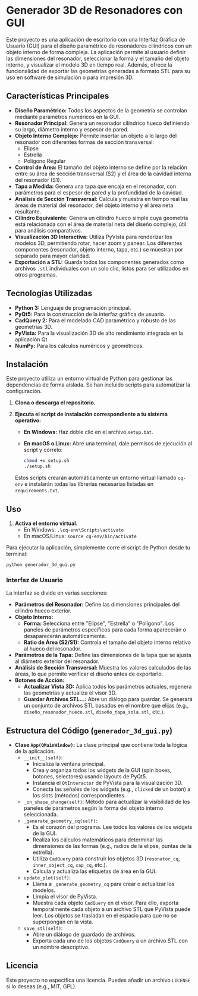 # Generador 3D de Resonadores con GUI

Este proyecto es una aplicación de escritorio con una Interfaz Gráfica de Usuario (GUI) para el diseño paramétrico de resonadores cilíndricos con un objeto interno de forma compleja. La aplicación permite al usuario definir las dimensiones del resonador, seleccionar la forma y el tamaño del objeto interno, y visualizar el modelo 3D en tiempo real. Además, ofrece la funcionalidad de exportar las geometrías generadas a formato STL para su uso en software de simulación o para impresión 3D.

 

 
## Características Principales

- **Diseño Paramétrico:** Todos los aspectos de la geometría se controlan mediante parámetros numéricos en la GUI.
- **Resonador Principal:** Genera un resonador cilíndrico hueco definiendo su largo, diámetro interno y espesor de pared.
- **Objeto Interno Complejo:** Permite insertar un objeto a lo largo del resonador con diferentes formas de sección transversal:
  - Elipse
  - Estrella
  - Polígono Regular
- **Control de Área:** El tamaño del objeto interno se define por la relación entre su área de sección transversal (S2) y el área de la cavidad interna del resonador (S1).
- **Tapa a Medida:** Genera una tapa que encaja en el resonador, con parámetros para el espesor de pared y la profundidad de la cavidad.
- **Análisis de Sección Transversal:** Calcula y muestra en tiempo real las áreas de material del resonador, del objeto interno y el área neta resultante.
- **Cilindro Equivalente:** Genera un cilindro hueco simple cuya geometría está relacionada con el área de material neta del diseño complejo, útil para análisis comparativos.
- **Visualización 3D Interactiva:** Utiliza PyVista para renderizar los modelos 3D, permitiendo rotar, hacer zoom y panear. Los diferentes componentes (resonador, objeto interno, tapa, etc.) se muestran por separado para mayor claridad.
- **Exportación a STL:** Guarda todos los componentes generados como archivos `.stl` individuales con un solo clic, listos para ser utilizados en otros programas.

## Tecnologías Utilizadas

- **Python 3:** Lenguaje de programación principal.
- **PyQt5:** Para la construcción de la interfaz gráfica de usuario.
- **CadQuery 2:** Para el modelado CAD paramétrico y robusto de las geometrías 3D.
- **PyVista:** Para la visualización 3D de alto rendimiento integrada en la aplicación Qt.
- **NumPy:** Para los cálculos numéricos y geométricos.

## Instalación

Este proyecto utiliza un entorno virtual de Python para gestionar las dependencias de forma aislada. Se han incluido scripts para automatizar la configuración.

1.  **Clona o descarga el repositorio.**

2.  **Ejecuta el script de instalación correspondiente a tu sistema operativo:**

    -   **En Windows:**
        Haz doble clic en el archivo `setup.bat`.

    -   **En macOS o Linux:**
        Abre una terminal, dale permisos de ejecución al script y córrelo:
        ```bash
        chmod +x setup.sh
        ./setup.sh
        ```
    Estos scripts crearán automáticamente un entorno virtual llamado `cq-env` e instalarán todas las librerías necesarias listadas en `requirements.txt`.

## Uso

1.  **Activa el entorno virtual.**
    -   En Windows: `.\cq-env\Scripts\activate`
    -   En macOS/Linux: `source cq-env/bin/activate`

Para ejecutar la aplicación, simplemente corre el script de Python desde tu terminal:

```bash
python generador_3d_gui.py
```

### Interfaz de Usuario

La interfaz se divide en varias secciones:

- **Parámetros del Resonador:** Define las dimensiones principales del cilindro hueco exterior.
- **Objeto Interno:**
  - **Forma:** Selecciona entre "Elipse", "Estrella" o "Polígono". Los paneles de parámetros específicos para cada forma aparecerán o desaparecerán automáticamente.
  - **Ratio de Área (S2/S1):** Controla el tamaño del objeto interno relativo al hueco del resonador.
- **Parámetros de la Tapa:** Define las dimensiones de la tapa que se ajusta al diámetro exterior del resonador.
- **Análisis de Sección Transversal:** Muestra los valores calculados de las áreas, lo que permite verificar el diseño antes de exportarlo.
- **Botones de Acción:**
  - **Actualizar Vista 3D:** Aplica todos los parámetros actuales, regenera las geometrías y actualiza el visor 3D.
  - **Guardar Archivos STL...:** Abre un diálogo para guardar. Se generará un conjunto de archivos STL basados en el nombre que elijas (e.g., `diseño_resonador_hueco.stl`, `diseño_tapa_sola.stl`, etc.).

## Estructura del Código (`generador_3d_gui.py`)

- **Clase `App(QMainWindow)`:** La clase principal que contiene toda la lógica de la aplicación.
  - `__init__(self)`:
    - Inicializa la ventana principal.
    - Crea y organiza todos los widgets de la GUI (spin boxes, botones, selectores) usando layouts de PyQt5.
    - Instancia el `QtInteractor` de PyVista para la visualización 3D.
    - Conecta las señales de los widgets (e.g., `clicked` de un botón) a los slots (métodos) correspondientes.
  - `_on_shape_change(self)`: Método para actualizar la visibilidad de los paneles de parámetros según la forma del objeto interno seleccionada.
  - `_generate_geometry_cq(self)`:
    - Es el corazón del programa. Lee todos los valores de los widgets de la GUI.
    - Realiza los cálculos matemáticos para determinar las dimensiones de las formas (e.g., radios de la elipse, puntas de la estrella).
    - Utiliza `CadQuery` para construir los objetos 3D (`resonator_cq`, `inner_object_cq`, `cap_cq`, etc.).
    - Calcula y actualiza las etiquetas de área en la GUI.
  - `update_plot(self)`:
    - Llama a `_generate_geometry_cq` para crear o actualizar los modelos.
    - Limpia el visor de PyVista.
    - Muestra cada objeto `CadQuery` en el visor. Para ello, exporta temporalmente cada objeto a un archivo STL que PyVista puede leer. Los objetos se trasladan en el espacio para que no se superpongan en la vista.
  - `save_stl(self)`:
    - Abre un diálogo de guardado de archivos.
    - Exporta cada uno de los objetos `CadQuery` a un archivo STL con un nombre descriptivo.

## Licencia

Este proyecto no especifica una licencia. Puedes añadir un archivo `LICENSE` si lo deseas (e.g., MIT, GPL).
